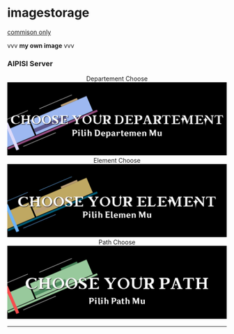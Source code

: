 # imagestorage
<a href="comission.md">commison only</a>

vvv **my own image** vvv
### AIPISI Server <br>
<center>Departement Choose</center>
<img src="AIPISI-Departement.png">
<center>Element Choose</center>
<img src="AIPISI-Element.png">
<center>Path Choose</center>
<img src="AIPISI-Path.png">
<hr>
